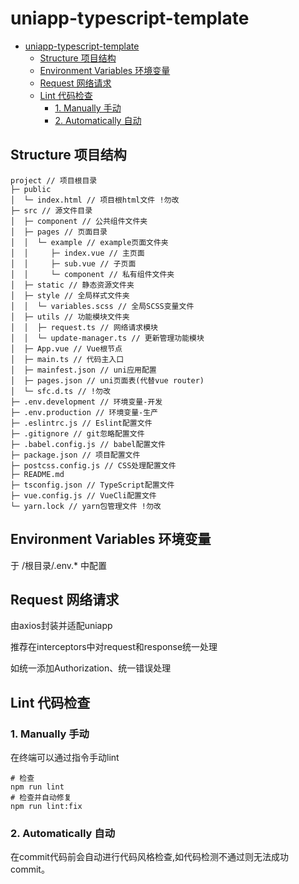 # uniapp-typescript-template

- [uniapp-typescript-template](#uniapp-typescript-template)
  - [Structure 项目结构](#structure-%e9%a1%b9%e7%9b%ae%e7%bb%93%e6%9e%84)
  - [Environment Variables 环境变量](#environment-variables-%e7%8e%af%e5%a2%83%e5%8f%98%e9%87%8f)
  - [Request 网络请求](#request-%e7%bd%91%e7%bb%9c%e8%af%b7%e6%b1%82)
  - [Lint 代码检查](#lint-%e4%bb%a3%e7%a0%81%e6%a3%80%e6%9f%a5)
    - [1. Manually 手动](#1-manually-%e6%89%8b%e5%8a%a8)
    - [2. Automatically 自动](#2-automatically-%e8%87%aa%e5%8a%a8)

## Structure 项目结构

```
project // 项目根目录
├─ public
│  └─ index.html // 项目根html文件 !勿改
├─ src // 源文件目录
│  ├─ component // 公共组件文件夹  
│  ├─ pages // 页面目录
│  │  └─ example // example页面文件夹
│  │     ├─ index.vue // 主页面
│  │     ├─ sub.vue // 子页面
│  │     └─ component // 私有组件文件夹   
│  ├─ static // 静态资源文件夹
│  ├─ style // 全局样式文件夹
│  │  └─ variables.scss // 全局SCSS变量文件
│  ├─ utils // 功能模块文件夹
│  │  ├─ request.ts // 网络请求模块
│  │  └─ update-manager.ts // 更新管理功能模块
│  ├─ App.vue // Vue根节点
│  ├─ main.ts // 代码主入口 
│  ├─ mainfest.json // uni应用配置
│  ├─ pages.json // uni页面表(代替vue router)
│  └─ sfc.d.ts // !勿改
├─ .env.development // 环境变量-开发 
├─ .env.production // 环境变量-生产
├─ .eslintrc.js // Eslint配置文件
├─ .gitignore // git忽略配置文件
├─ .babel.config.js // babel配置文件
├─ package.json // 项目配置文件
├─ postcss.config.js // CSS处理配置文件
├─ README.md
├─ tsconfig.json // TypeScript配置文件
├─ vue.config.js // VueCli配置文件
└─ yarn.lock // yarn包管理文件 !勿改
```

## Environment Variables 环境变量

于 /根目录/.env.* 中配置

## Request 网络请求

由axios封装并适配uniapp

推荐在interceptors中对request和response统一处理

如统一添加Authorization、统一错误处理

## Lint 代码检查

### 1. Manually 手动

在终端可以通过指令手动lint
```
# 检查
npm run lint
# 检查并自动修复
npm run lint:fix
```

### 2. Automatically 自动

在commit代码前会自动进行代码风格检查,如代码检测不通过则无法成功commit。


